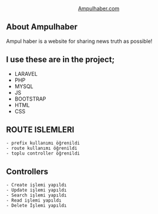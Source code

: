 <p align="center"><a href="https://laravel.com" target="_blank">Ampulhaber.com</a></p>

## About Ampulhaber

Ampul haber is a website for sharing news truth as possible!

## I use these are in the project;

-   LARAVEL
-   PHP
-   MYSQL
-   JS
-   BOOTSTRAP
-   HTML
-   CSS

## ROUTE ISLEMLERI

    - prefix kullanımı öğrenildi
    - route kullanımı öğrenildi
    - toplu controller öğrenildi

## Controllers

    - Create işlemi yapıldı
    - Update işlemi yapıldı
    - Search işlemi yapıldı
    - Read işlemi yapıldı
    - Delete İşlemi yapıldı
